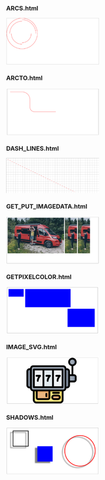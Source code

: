 <h3>ARCS.html</h3>
<img src="arcs.png" style="width:50%;"/>

<h3>ARCTO.html</h3>
<img src="arcTo.png" style="width:50%;"/>

<h3>DASH_LINES.html</h3>
<img src="dashLine.png" style="width:50%;"/>

<h3>GET_PUT_IMAGEDATA.html</h3>
<img src="getPutImageData.png" style="width:50%;"/>

<h3>GETPIXELCOLOR.html</h3>
<img src="getPixelColor.png" style="width:50%;"/>

<h3>IMAGE_SVG.html</h3>
<img src="imgSvg.png" style="width:50%;"/>

<h3>SHADOWS.html</h3>
<img src="shadows.png" style="width:50%;"/>

